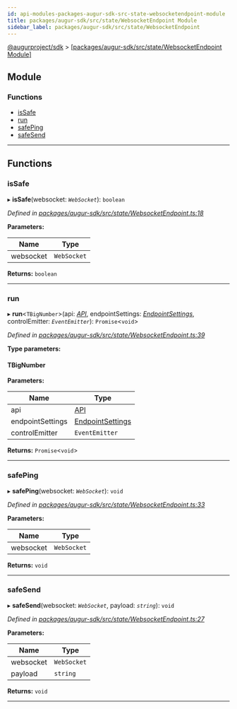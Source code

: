 ```yaml
---
id: api-modules-packages-augur-sdk-src-state-websocketendpoint-module
title: packages/augur-sdk/src/state/WebsocketEndpoint Module
sidebar_label: packages/augur-sdk/src/state/WebsocketEndpoint
---
```


[@augurproject/sdk](api-readme.md) > [[packages/augur-sdk/src/state/WebsocketEndpoint Module]](api-modules-packages-augur-sdk-src-state-websocketendpoint-module.md)

## Module

### Functions

* [isSafe](api-modules-packages-augur-sdk-src-state-websocketendpoint-module.md#issafe)
* [run](api-modules-packages-augur-sdk-src-state-websocketendpoint-module.md#run)
* [safePing](api-modules-packages-augur-sdk-src-state-websocketendpoint-module.md#safeping)
* [safeSend](api-modules-packages-augur-sdk-src-state-websocketendpoint-module.md#safesend)

---

## Functions

<a id="issafe"></a>

###  isSafe

▸ **isSafe**(websocket: *`WebSocket`*): `boolean`

*Defined in [packages/augur-sdk/src/state/WebsocketEndpoint.ts:18](https://github.com/AugurProject/augur/blob/0ea8996003/packages/augur-sdk/src/state/WebsocketEndpoint.ts#L18)*

**Parameters:**

| Name | Type |
| ------ | ------ |
| websocket | `WebSocket` |

**Returns:** `boolean`

___
<a id="run"></a>

###  run

▸ **run**<`TBigNumber`>(api: *[API](api-classes-packages-augur-sdk-src-state-getter-api-api.md)*, endpointSettings: *[EndpointSettings](api-interfaces-packages-augur-sdk-src-state-getter-types-endpointsettings.md)*, controlEmitter: *`EventEmitter`*): `Promise`<`void`>

*Defined in [packages/augur-sdk/src/state/WebsocketEndpoint.ts:39](https://github.com/AugurProject/augur/blob/0ea8996003/packages/augur-sdk/src/state/WebsocketEndpoint.ts#L39)*

**Type parameters:**

#### TBigNumber 
**Parameters:**

| Name | Type |
| ------ | ------ |
| api | [API](api-classes-packages-augur-sdk-src-state-getter-api-api.md) |
| endpointSettings | [EndpointSettings](api-interfaces-packages-augur-sdk-src-state-getter-types-endpointsettings.md) |
| controlEmitter | `EventEmitter` |

**Returns:** `Promise`<`void`>

___
<a id="safeping"></a>

###  safePing

▸ **safePing**(websocket: *`WebSocket`*): `void`

*Defined in [packages/augur-sdk/src/state/WebsocketEndpoint.ts:33](https://github.com/AugurProject/augur/blob/0ea8996003/packages/augur-sdk/src/state/WebsocketEndpoint.ts#L33)*

**Parameters:**

| Name | Type |
| ------ | ------ |
| websocket | `WebSocket` |

**Returns:** `void`

___
<a id="safesend"></a>

###  safeSend

▸ **safeSend**(websocket: *`WebSocket`*, payload: *`string`*): `void`

*Defined in [packages/augur-sdk/src/state/WebsocketEndpoint.ts:27](https://github.com/AugurProject/augur/blob/0ea8996003/packages/augur-sdk/src/state/WebsocketEndpoint.ts#L27)*

**Parameters:**

| Name | Type |
| ------ | ------ |
| websocket | `WebSocket` |
| payload | `string` |

**Returns:** `void`

___

